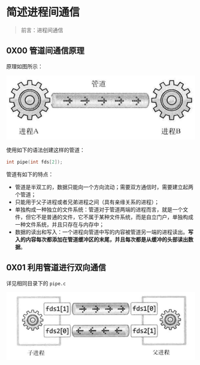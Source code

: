 # 简述进程间通信





> 前言：进程间通信





## 0X00 管道间通信原理



原理如图所示：

![](../images/ch11_1.png)





使用如下的语法创建这样的管道：

```c
int pipe(int fds[2]);
```



管道有如下的特点：



+ 管道是半双工的，数据只能向一个方向流动；需要双方通信时，需要建立起两个管道；
+ 只能用于父子进程或者兄弟进程之间（具有亲缘关系的进程）；
+ 单独构成一种独立的文件系统：管道对于管道两端的进程而言，就是一个文件，但它不是普通的文件，它不属于某种文件系统，而是自立门户，单独构成一种文件系统，并且只存在与内存中；
+ 数据的读出和写入：一个进程向管道中写的内容被管道另一端的进程读出。**写入的内容每次都添加在管道缓冲区的末尾，并且每次都是从缓冲的头部读出数据**。






## 0X01 利用管道进行双向通信



详见相同目录下的 `pipe.c`





![](../images/ch11_2.png)





